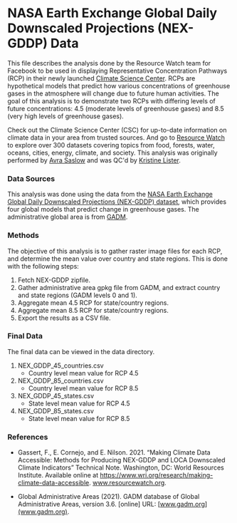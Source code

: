 # NASA Earth Exchange Global Daily Downscaled Projections (NEX-GDDP) Data
This file describes the analysis done by the Resource Watch team for Facebook to be used in displaying Representative Concentration Pathways (RCP) in their newly launched [Climate Science Center](https://www.facebook.com/climatescienceinfo/). RCPs are hypothetical models that predict how various concentrations of greenhouse gases in the atmosphere will change due to future human activities. The goal of this analysis is to demonstrate two RCPs with differing levels of future concentrations: 4.5 (moderate levels of greenhouse gases) and 8.5 (very high levels of greenhouse gases).

Check out the Climate Science Center (CSC) for up-to-date information on climate data in your area from trusted sources. And go to [Resource Watch](https://resourcewatch.org/) to explore over 300 datasets covering topics from food, forests, water, oceans, cities, energy, climate, and society. This analysis was originally performed by [Avra Saslow](https://www.wri.org/profile/avra-saslow) and was QC'd by [Kristine Lister](https://www.wri.org/profile/kristine-lister).

### Data Sources
This analysis was done using the data from the [NASA Earth Exchange Global Daily Downscaled Projections (NEX-GDDP) dataset](https://www.nccs.nasa.gov/services/data-collections/land-based-products/nex-gddp), which provides four global models that predict change in greenhouse gases. The administrative global area is from [GADM](https://gadm.org/). 

### Methods
The objective of this analysis is to gather raster image files for each RCP, and determine the mean value over country and state regions. This is done with the following steps:

1. Fetch NEX-GDDP zipfile.
2. Gather administrative area gpkg file from GADM, and extract country and state regions (GADM levels 0 and 1). 
2. Aggregate mean 4.5 RCP for state/country regions.
3. Aggregate mean 8.5 RCP for state/country regions.
4. Export the results as a CSV file.


### Final Data
The final data can be viewed in the data directory. 
1. NEX_GDDP_45_countries.csv
    - Country level mean value for RCP 4.5 
2. NEX_GDDP_85_countries.csv
    - Country level mean value for RCP 8.5 
3. NEX_GDDP_45_states.csv
   - State level mean value for RCP 4.5 
4. NEX_GDDP_85_states.csv
    - State level mean value for RCP 8.5 



### References
- Gassert, F., E. Cornejo, and E. Nilson. 2021. “Making Climate Data Accessible: Methods for Producing NEX-GDDP and LOCA Downscaled Climate Indicators” Technical Note. Washington, DC: World Resources Institute. Available online at https://www.wri.org/research/making-climate-data-accessible. www.resourcewatch.org.

- Global Administrative Areas (2021). GADM database of Global Administrative Areas, version 3.6. \[online\] URL: [www.gadm.org](www.gadm.org).
